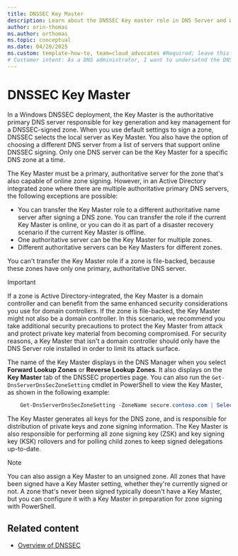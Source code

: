 ```yaml
---
title: DNSSEC Key Master
description: Learn about the DNSSEC Key master role in DNS Server and Windows Server
author: orin-thomas
ms.author: orthomas
ms.topic: conceptual
ms.date: 04/20/2025
ms.custom: template-how-to, team=cloud_advocates #Required; leave this attribute/value as-is.
# Customer intent: As a DNS administrator, I want to undersatnd the DNSSEC Key Master component so that I can implement DNSSEC.
---
```


# DNSSEC Key Master

In a Windows DNSSEC deployment, the Key Master is the authoritative primary DNS server responsible for key generation and key management for a DNSSEC-signed zone. When you use default settings to sign a zone, DNSSEC selects the local server as Key Master. You also have the option of choosing a different DNS server from a list of servers that support online DNSSEC signing. Only one DNS server can be the Key Master for a specific DNS zone at a time.

The Key Master must be a primary, authoritative server for the zone that's also capable of online zone signing. However, in an Active Directory integrated zone where there are multiple authoritative primary DNS servers, the following exceptions are possible:

- You can transfer the Key Master role to a different authoritative name server after signing a DNS zone. You can transfer the role if the current Key Master is online, or you can do it as part of a disaster recovery scenario if the current Key Master is offline.
- One authoritative server can be the Key Master for multiple zones.
- Different authoritative servers can be Key Masters for different zones.

You can't transfer the Key Master role if a zone is file-backed, because these zones have only one primary, authoritative DNS server.

> [!IMPORTANT]
> If a zone is Active Directory-integrated, the Key Master is a domain controller and can benefit from the same enhanced security considerations you use for domain controllers. If the zone is file-backed, the Key Master might not also be a domain controller. In this scenario, we recommend you take additional security precautions to protect the Key Master from attack and protect private key material from becoming compromised. For security reasons, a Key Master that isn't a domain controller should only have the DNS Server role installed in order to limit its attack surface.

The name of the Key Master displays in the DNS Manager when you select **Forward Lookup Zones** or **Reverse Lookup Zones**. It also displays on the **Key Master** tab of the DNSSEC properties page. You can also run the `Get-DnsServerDnsSecZoneSetting` cmdlet in PowerShell to view the Key Master, as shown in the following example:

```powershell
    Get-DnsServerDnsSecZoneSetting -ZoneName secure.contoso.com | Select KeyMasterServer 
```

The Key Master generates all keys for the DNS zone, and is responsible for distribution of private keys and zone signing information. The Key Master is also responsible for performing all zone signing key (ZSK) and key signing key (KSK) rollovers and for polling child zones to keep signed delegations up-to-date.

> [!NOTE]
> You can also assign a Key Master to an unsigned zone. All zones that have been signed have a Key Master setting, whether they're currently signed or not. A zone that's never been signed typically doesn't have a Key Master, but you can configure it with a Key Master in preparation for zone signing with PowerShell.

## Related content

- [Overview of DNSSEC](dnssec-overview.md)
